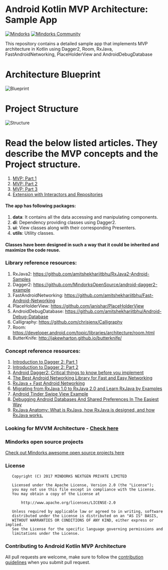 # Android Kotlin MVP Architecture: Sample App
[![Mindorks](https://img.shields.io/badge/mindorks-opensource-blue.svg)](https://mindorks.com/open-source-projects)
[![Mindorks Community](https://img.shields.io/badge/join-community-blue.svg)](https://mindorks.com/join-community)

This repository contains a detailed sample app that implements MVP architecture in Kotlin using Dagger2, Room, RxJava, FastAndroidNetworking, PlaceHolderView and AndroidDebugDatabase
# Architecture Blueprint
![Blueprint](https://janishar.github.io/images/mvp-app-pics/mvp-interactor-arch.png)
<br>

# Project Structure
![Structure](https://janishar.github.io/images/mvp-app-pics/mvp-interactor-project-structure.png)
<br>

# Read the below listed articles. They describe the MVP concepts and the Project structure.
1. [MVP: Part 1](https://blog.mindorks.com/essential-guide-for-designing-your-android-app-architecture-mvp-part-1-74efaf1cda40#.lkml1yggq)
2. [MVP: Part 2](https://blog.mindorks.com/essential-guide-for-designing-your-android-app-architecture-mvp-part-2-b2ac6f3f9637#.dge0wl8rl)
3. [MVP: Part 3](https://blog.mindorks.com/essential-guide-for-designing-your-android-app-architecture-mvp-part-3-dialog-viewpager-and-7bdfab86aabb)
4. [Extension with Interactors and Repositories](https://blog.mindorks.com/android-mvp-architecture-extension-with-interactors-and-repositories-bd4b51972339)

#### The app has following packages:
1. **data**: It contains all the data accessing and manipulating components.
2. **di**: Dependency providing classes using Dagger2.
3. **ui**: View classes along with their corresponding Presenters.
4. **utils**: Utility classes.

#### Classes have been designed in such a way that it could be inherited and maximize the code reuse.

### Library reference resources:
1. RxJava2: https://github.com/amitshekhariitbhu/RxJava2-Android-Samples
2. Dagger2: https://github.com/MindorksOpenSource/android-dagger2-example
3. FastAndroidNetworking: https://github.com/amitshekhariitbhu/Fast-Android-Networking
4. PlaceHolderView: https://github.com/janishar/PlaceHolderView
5. AndroidDebugDatabase: https://github.com/amitshekhariitbhu/Android-Debug-Database
6. Calligraphy: https://github.com/chrisjenx/Calligraphy
7. Room: https://developer.android.com/topic/libraries/architecture/room.html
8. ButterKnife: http://jakewharton.github.io/butterknife/

### Concept reference resources:
1. [Introduction to Dagger 2: Part 1](https://blog.mindorks.com/introduction-to-dagger-2-using-dependency-injection-in-android-part-1-223289c2a01b#.ki6nt86l6)
2. [Introduction to Dagger 2: Part 2](https://blog.mindorks.com/introduction-to-dagger-2-using-dependency-injection-in-android-part-2-b55857911bcd#.mkpzyk8sa)
3. [Android Dagger2: Critical things to know before you implement](https://blog.mindorks.com/android-dagger2-critical-things-to-know-before-you-implement-275663aecc3e#.bskiz1879)
4. [The Best Android Networking Library for Fast and Easy Networking](https://blog.mindorks.com/simple-and-fast-android-networking-19ed860d1455#.cyzrve85o)
5. [RxJava + Fast Android Networking](https://blog.mindorks.com/rxjava-fast-android-networking-6e3d90ee4387#.7hjoex22m)
6. [Migrating from RxJava 1.0 to RxJava 2.0 and Learn RxJava by Examples](https://blog.mindorks.com/migrating-from-rxjava1-to-rxjava2-5dac0a94b4aa#.3lg46kora)
7. [Android Tinder Swipe View Example](https://blog.mindorks.com/android-tinder-swipe-view-example-3eca9b0d4794#.u7i7jbbvy)
8. [Debugging Android Databases And Shared Preferences In The Easiest Way](https://blog.mindorks.com/debugging-android-databases-and-shared-preferences-in-the-easiest-way-e5f705dfc06b#.pxw0hvnws)
9. [RxJava Anatomy: What is RxJava, how RxJava is designed, and how RxJava works.](https://blog.mindorks.com/rxjava-anatomy-what-is-rxjava-how-rxjava-is-designed-and-how-rxjava-works-d357b3aca586)

### Looking for MVVM Architecture - [Check here](https://github.com/MindorksOpenSource/android-mvvm-architecture)

### Mindorks open source projects
[Check out Mindorks awesome open source projects here](https://mindorks.com/open-source-projects)

### License
```
   Copyright (C) 2017 MINDORKS NEXTGEN PRIVATE LIMITED

   Licensed under the Apache License, Version 2.0 (the "License");
   you may not use this file except in compliance with the License.
   You may obtain a copy of the License at

       http://www.apache.org/licenses/LICENSE-2.0

   Unless required by applicable law or agreed to in writing, software
   distributed under the License is distributed on an "AS IS" BASIS,
   WITHOUT WARRANTIES OR CONDITIONS OF ANY KIND, either express or implied.
   See the License for the specific language governing permissions and
   limitations under the License.
```

### Contributing to Android Kotlin MVP Architecture
All pull requests are welcome, make sure to follow the [contribution guidelines](CONTRIBUTING.md)
when you submit pull request.

